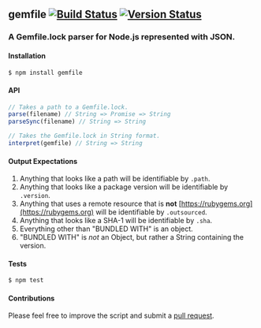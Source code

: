 ## gemfile [![Build Status](https://travis-ci.org/treycordova/gemfile.svg?branch=master)](https://travis-ci.org/treycordova/gemfile) [![Version Status](https://img.shields.io/npm/v/gemfile.svg)](https://www.npmjs.org/package/gemfile)
### A Gemfile.lock parser for Node.js represented with JSON.
#### Installation
```bash
$ npm install gemfile
```
#### API
```javascript
// Takes a path to a Gemfile.lock.
parse(filename) // String => Promise => String
parseSync(filename) // String => String

// Takes the Gemfile.lock in String format.
interpret(gemfile) // String => String
```
#### Output Expectations
1. Anything that looks like a path will be identifiable by `.path`.
2. Anything that looks like a package version will be identifiable by `.version`.
3. Anything that uses a remote resource that is **not** [https://rubygems.org](https://rubygems.org) will be identifiable by `.outsourced`.
4. Anything that looks like a SHA-1 will be identifiable by `.sha`.
6. Everything other than "BUNDLED WITH" is an object.
5. "BUNDLED WITH" is _not_ an Object, but rather a String containing the version.

#### Tests
```bash
$ npm test
```

#### Contributions
Please feel free to improve the script and submit a [pull request](https://github.com/treycordova/gemfile/compare).
